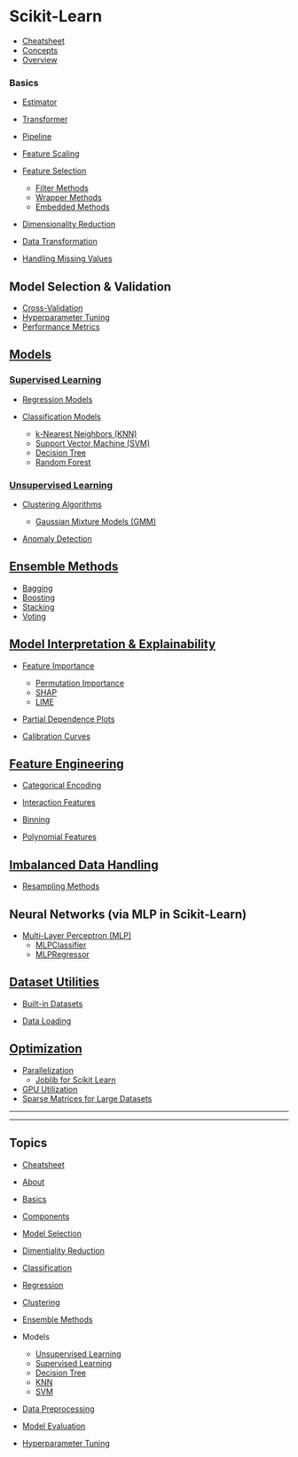 # Scikit-Learn

- [Cheatsheet](lessons/cheatsheet/readme.md)
- [Concepts](lessons/concepts/readme.md)
- [Overview](lessons/overview/readme.md)


### Basics
- [Estimator](lessons/estimator/readme.md)
- [Transformer](lessons/transformer/readme.md)
- [Pipeline](lessons/pipeline/readme.md)


- [Feature Scaling](lessons/feature_scaling/readme.md)
- [Feature Selection](lessons/feature_selection/readme.md)
  - [Filter Methods](lessons/filter_methods/readme.md)  
  - [Wrapper Methods](lessons/wrapper_methods/readme.md)  
  - [Embedded Methods](lessons/embedded_methods/readme.md) 

- [Dimensionality Reduction](lessons/dimensionality_reduction/readme.md)
- [Data Transformation](lessons/data_transformation/readme.md)
- [Handling Missing Values](lessons/handling_missing_values/readme.md)



## Model Selection & Validation

- [Cross-Validation](lessons/cross_validation/readme.md)
- [Hyperparameter Tuning](lessons/hyperparameter_tuning/readme.md) 
- [Performance Metrics](lessons/performance_metrics/readme.md)


## [Models](lessons/models/readme.md)
### [Supervised Learning](lessons/supervised_learning/readme.md)

- [Regression Models](lessons/regression_models/readme.md)
  <!-- - [Linear Regression](lessons/supervised_learning/regression_models/linear_regression/readme.md)
  - [Ridge Regression](lessons/supervised_learning/regression_models/ridge_regression/readme.md)
  - [Lasso Regression](lessons/supervised_learning/regression_models/lasso_regression/readme.md)
  - [ElasticNet](lessons/supervised_learning/regression_models/elasticnet/readme.md)
  - [Support Vector Regression (SVR)](lessons/supervised_learning/regression_models/svr/readme.md)
  - [Decision Tree Regression](lessons/supervised_learning/regression_models/decision_tree_regression/readme.md)
  - [Random Forest Regression](lessons/supervised_learning/regression_models/random_forest_regression/readme.md)
  - [Gradient Boosting Regression](lessons/supervised_learning/regression_models/gradient_boosting_regression/readme.md)
  - [Neural Network Regression](lessons/supervised_learning/regression_models/neural_network_regression/readme.md) -->

- [Classification Models](lessons/classification_models/readme.md)
  - [k-Nearest Neighbors (KNN)](lessons/knn/readme.md)
  - [Support Vector Machine (SVM)](lessons/svm/readme.md)
  - [Decision Tree](lessons/decision_tree/readme.md)
  - [Random Forest](lessons/random_forest/readme.md)
  <!-- - [Logistic Regression](lessons/supervised_learning/classification_models/logistic_regression/readme.md)
  - [Naïve Bayes](lessons/supervised_learning/classification_models/naive_bayes/readme.md)
  - [k-Nearest Neighbors (KNN)](lessons/supervised_learning/classification_models/knn/readme.md)
  - [Support Vector Machine (SVM)](lessons/supervised_learning/classification_models/svm/readme.md)
  - [Decision Tree Classifier](lessons/supervised_learning/classification_models/decision_tree_classifier/readme.md)
  - [Random Forest Classifier](lessons/supervised_learning/classification_models/random_forest_classifier/readme.md)
  - [Gradient Boosting Classifier](lessons/supervised_learning/classification_models/gradient_boosting_classifier/readme.md)
  - [Neural Network Classifier](lessons/supervised_learning/classification_models/neural_network_classifier/readme.md) -->

### [Unsupervised Learning](lessons/unsupervised_learning/readme.md)

- [Clustering Algorithms](lessons/clustering_algorithms/readme.md)
  <!-- - [K-Means](lessons/unsupervised_learning/clustering_algorithms/k_means/readme.md)
  - [Hierarchical Clustering](lessons/unsupervised_learning/clustering_algorithms/hierarchical_clustering/readme.md)
  - [DBSCAN](lessons/unsupervised_learning/clustering_algorithms/dbscan/readme.md)
  - [Mean Shift](lessons/unsupervised_learning/clustering_algorithms/mean_shift/readme.md) -->
  - [Gaussian Mixture Models (GMM)](lessons/gmm/readme.md)

- [Anomaly Detection](lessons/anomaly_detection/readme.md)
  <!-- - [Isolation Forest](lessons/unsupervised_learning/anomaly_detection/isolation_forest/readme.md)
  - [One-Class SVM](lessons/unsupervised_learning/anomaly_detection/one_class_svm/readme.md)
  - [Local Outlier Factor (LOF)](lessons/unsupervised_learning/anomaly_detection/lof/readme.md) -->

## [Ensemble Methods](lessons/ensemble_methods/readme.md)

- [Bagging](lessons/bagging/readme.md)
- [Boosting](lessons/boosting/readme.md)
- [Stacking](lessons/stacking/readme.md)
- [Voting](lessons/voting/readme.md)

## [Model Interpretation & Explainability](lessons/model_interpretation_explainability/readme.md)

- [Feature Importance](lessons/feature_importance/readme.md)
  - [Permutation Importance](lessons/permutation_importance/readme.md)
  - [SHAP](lessons//shap/readme.md)
  - [LIME](lessons/lime/readme.md)

- [Partial Dependence Plots](lessons/partial_dependence_plots/readme.md)
- [Calibration Curves](lessons/calibration_curves/readme.md)

## [Feature Engineering](lessons/feature_engineering/readme.md)
- [Categorical Encoding](lessons/categorical_encoding/readme.md) 
  <!-- - [One-Hot Encoding](lessons/feature_engineering/categorical_encoding/one_hot_encoding/readme.md)  
  - [Label Encoding](lessons/feature_engineering/categorical_encoding/label_encoding/readme.md)  
  - [Target Encoding](lessons/feature_engineering/categorical_encoding/target_encoding/readme.md)   -->

- [Interaction Features](lessons/interaction_features/readme.md)  
- [Binning](lessons//binning/readme.md)  
- [Polynomial Features](lessons/polynomial_features/readme.md)  

## [Imbalanced Data Handling](lessons/imbalanced_data_handling/readme.md)
- [Resampling Methods](lessons/resampling_methods/readme.md) 
  <!-- - [Oversampling (SMOTE)](lessons/imbalanced_data_handling/resampling_methods/oversampling_smote/readme.md)  
  - [Undersampling](lessons/imbalanced_data_handling/resampling_methods/undersampling/readme.md)  
  - [Class Weighting](lessons/imbalanced_data_handling/resampling_methods/class_weighting/readme.md)   -->

## Neural Networks (via MLP in Scikit-Learn)
- [Multi-Layer Perceptron (MLP)](lessons/mlp/readme.md)
  - [MLPClassifier](lessons/mlp_classifier/readme.md)  
  - [MLPRegressor](lessons/mlp_regressor/readme.md)  

## [Dataset Utilities](lessons/dataset_utilities/readme.md) 
- [Built-in Datasets](lessons/built_in_datasets/readme.md)
  <!-- - [Iris](lessons/dataset_utilities/built_in_datasets/iris/readme.md)  
  - [Wine](lessons/dataset_utilities/built_in_datasets/wine/readme.md)  
  - [Breast Cancer](lessons/dataset_utilities/built_in_datasets/breast_cancer/readme.md)  
  - [Digits](lessons/dataset_utilities/built_in_datasets/digits/readme.md)   -->

- [Data Loading](lessons/data_loading/readme.md)  
  <!-- - [`load_*` functions](lessons/dataset_utilities/data_loading/load_functions/readme.md)  
  - [`fetch_*` functions](lessons/dataset_utilities/data_loading/fetch_functions/readme.md)   -->

## [Optimization](lessons/optimization/readme.md)
- [Parallelization](lessons/parallelization/readme.md)
  - [Joblib for Scikit Learn](lessons/joblib/readme.md)  
- [GPU Utilization](lessons/gpu_scikit_learn/readme.md)
- [Sparse Matrices for Large Datasets](lessons/sparse_matrices/readme.md)  




---
---




## Topics
- [Cheatsheet](lessons/cheat_sheet/readme.md)

- [About](lessons/about/readme.md)

- [Basics](lessons/basics/readme.md)


- [Components](lessons/components/readme.md)

- [Model Selection](lessons/model_selection/readme.md)

- [Dimentiality Reduction](lessons/dimension_reduction/readme.md)
- [Classification](lessons/classification/readme.md)
- [Regression](lessons/regression/readme.md)
- [Clustering](lessons/clustering/readme.md)
- [Ensemble Methods](lessons/ensemble_methods/readme.md)

- Models
  - [Unsupervised Learning](lessons/unsupervised_learning/readme.md)
  - [Supervised Learning](lessons/supervised_learning/readme.md)
  - [Decision Tree](lessons/decision_tree/readme.md)
  - [KNN](lessons/knn/readme.md)
  - [SVM](lessons/svm/readme.md)

- [Data Preprocessing](lessons/data_preprocessing/readme.md)

- [Model Evaluation](lessons/model_evaluation/readme.md)

- [Hyperparameter Tuning](lessons/hyperparameter_tuning/readme.md)
